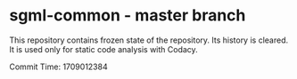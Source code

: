 # sgml-common - master branch

This repository contains frozen state of the repository.
Its history is cleared. It is used only for static code
analysis with Codacy.

Commit Time: 1709012384